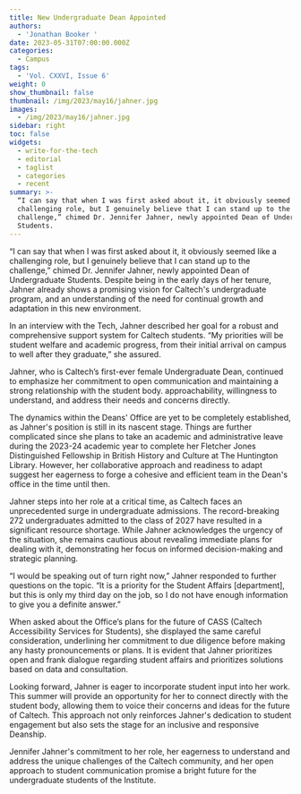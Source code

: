 ```yaml
---
title: New Undergraduate Dean Appointed
authors:
  - 'Jonathan Booker '
date: 2023-05-31T07:00:00.000Z
categories:
  - Campus
tags:
  - 'Vol. CXXVI, Issue 6'
weight: 0
show_thumbnail: false
thumbnail: /img/2023/may16/jahner.jpg
images:
  - /img/2023/may16/jahner.jpg
sidebar: right
toc: false
widgets:
  - write-for-the-tech
  - editorial
  - taglist
  - categories
  - recent
summary: >-
  “I can say that when I was first asked about it, it obviously seemed like a
  challenging role, but I genuinely believe that I can stand up to the
  challenge,” chimed Dr. Jennifer Jahner, newly appointed Dean of Undergraduate
  Students.
---
```


“I can say that when I was first asked about it, it obviously seemed like a challenging role, but I genuinely believe that I can stand up to the challenge,” chimed Dr. Jennifer Jahner, newly appointed Dean of Undergraduate Students. Despite being in the early days of her tenure, Jahner already shows a promising vision for Caltech's undergraduate program, and an understanding of the need for continual growth and adaptation in this new environment.

In an interview with the Tech, Jahner described her goal for a robust and comprehensive support system for Caltech students. “My priorities will be student welfare and academic progress, from their initial arrival on campus to well after they graduate,” she assured.

Jahner, who is Caltech’s first-ever female Undergraduate Dean, continued to emphasize her commitment to open communication and maintaining a strong relationship with the student body. approachability, willingness to understand, and address their needs and concerns directly.

The dynamics within the Deans' Office are yet to be completely established, as Jahner's position is still in its nascent stage. Things are further complicated since she plans to take an academic and administrative leave during the 2023-24 academic year to complete her Fletcher Jones Distinguished Fellowship in British History and Culture at The Huntington Library. However, her collaborative approach and readiness to adapt suggest her eagerness to forge a cohesive and efficient team in the Dean's office in the time until then.

Jahner steps into her role at a critical time, as Caltech faces an unprecedented surge in undergraduate admissions. The record-breaking 272 undergraduates admitted to the class of 2027 have resulted in a significant resource shortage. While Jahner acknowledges the urgency of the situation, she remains cautious about revealing immediate plans for dealing with it, demonstrating her focus on informed decision-making and strategic planning.

“I would be speaking out of turn right now,” Jahner responded to further questions on the topic. “It is a priority for the Student Affairs \[department], but this is only my third day on the job, so I do not have enough information to give you a definite answer.”

When asked about the Office’s plans for the future of CASS (Caltech Accessibility Services for Students), she displayed the same careful consideration, underlining her commitment to due diligence before making any hasty pronouncements or plans. It is evident that Jahner prioritizes open and frank dialogue regarding student affairs and prioritizes solutions based on data and consultation.

Looking forward, Jahner is eager to incorporate student input into her work. This summer will provide an opportunity for her to connect directly with the student body, allowing them to voice their concerns and ideas for the future of Caltech. This approach not only reinforces Jahner's dedication to student engagement but also sets the stage for an inclusive and responsive Deanship.

Jennifer Jahner's commitment to her role, her eagerness to understand and address the unique challenges of the Caltech community, and her open approach to student communication promise a bright future for the undergraduate students of the Institute.
